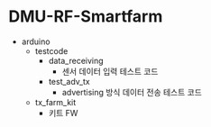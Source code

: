 # DMU-RF-Smartfarm

- arduino
  - testcode
    - data_receiving
      - 센서 데이터 입력 테스트 코드
    - test_adv_tx
      - advertising 방식 데이터 전송 테스트 코드
  - tx_farm_kit
    - 키트 FW